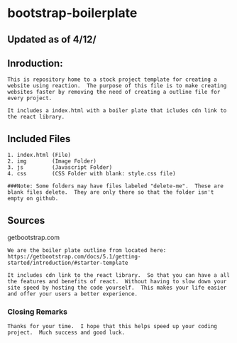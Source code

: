 # bootstrap-boilerplate


## Updated as of 4/12/

## Inroduction:

    This is repository home to a stock project template for creating a website using reaction.  The purpose of this file is to make creating websites faster by removing the need of creating a outline file for every project.  

    It includes a index.html with a boiler plate that icludes cdn link to the react library.  

## Included Files

    1. index.html (File)
    2. img        (Image Folder)
    3. js         (Javascript Folder)
    4. css        (CSS Folder with blank: style.css file)

    ###Note: Some folders may have files labeled "delete-me".  These are blank files delete.  They are only there so that the folder isn't empty on github.

## Sources
 
 getbootstrap.com

    We are the boiler plate outline from located here: 
    https://getbootstrap.com/docs/5.1/getting-started/introduction/#starter-template

    It includes cdn link to the react library.  So that you can have a all the features and benefits of react.  Without having to slow down your site speed by hosting the code yourself.  This makes your life easier and offer your users a better experience.

### Closing Remarks

    Thanks for your time.  I hope that this helps speed up your coding project.  Much success and good luck.



